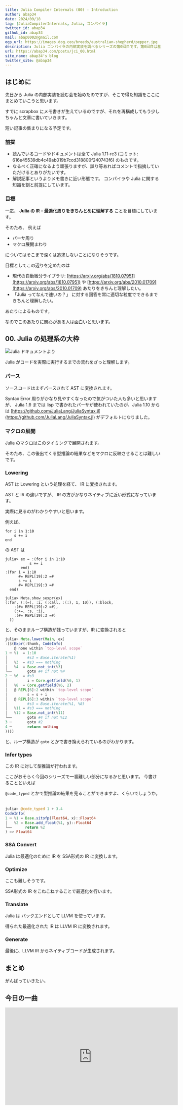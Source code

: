 ```yaml
---
title: Julia Compiler Internals (00) - Introduction
author: abap34
date: 2024/09/18
tag: [JuliaCompilerInternals, Julia, コンパイラ]
twitter_id: abap34
github_id: abap34
mail: abap0002@gmail.com
ogp_url: https://images.dog.ceo/breeds/australian-shepherd/pepper.jpg
description: Julia コンパイラの内部実装を調べるシリーズの第0回目です。第0回目は基本的な情報をまとめます。
url: https://abap34.com/posts/jci_00.html
site_name: abap34's blog
twitter_site: @abap34
---
```


## はじめに

先日から Julia の内部実装を読む会を始めたのですが、そこで得た知識をここにまとめていこうと思います。

すでに scrapbox にメモ書きが生えているのですが、それを再構成してもう少しちゃんと文章に書いていきます。

短い記事の集まりになる予定です。


### 前提

- 読んでいるコードやドキュメントは全て Julia 1.11-rc3 (コミット: 616e45539db4c49ab019b7ccd318800f240743f6) のものです。
- なるべく正確になるよう頑張りますが、誤り等あればコメントで指摘していただけるとありがたいです。
- 解説記事というよりメモ書きに近い形態です。 コンパイラや Julia に関する知識を割と前提にしています。

### 目標

一応、 **Julia の IR・最適化周りをきちんとめに理解する** ことを目標にしています。

そのため、 例えば

- パーサ周り
- マクロ展開まわり

についてはそこまで深くは追求しないことになりそうです。

目標としてこの辺りを定めたのは

- 現代の自動微分ライブラリ: [https://arxiv.org/abs/1810.07951](https://arxiv.org/abs/1810.07951) や [https://arxiv.org/abs/2010.01709](https://arxiv.org/abs/2010.01709) あたりをきちんと理解したい。
- 「Julia ってなんで速いの？」 に対する回答を常に適切な粒度でできるまできちんと理解したい。

あたりによるものです。

なのでこのあたりに関心がある人は面白いと思います。

## 00. Julia の処理系の大枠

![Julia ドキュメントより](jci_00/image.png)

Julia がコードを実際に実行するまでの流れをざっと理解します。

### パース

ソースコードはまずパースされて AST に変換されます。

Syntax Error 周りがかなり見やすくなったので気がついた人も多いと思いますが、 Julia 1.9 までは lisp で書かれたパーサが使われていたのが、Julia 1.10 からは [https://github.com/JuliaLang/JuliaSyntax.jl](https://github.com/JuliaLang/JuliaSyntax.jl) がデフォルトになりました。

### マクロの展開

Julia のマクロはこのタイミングで展開されます。

そのため、この後出てくる型推論の結果などをマクロに反映させることは難しいです。

### Lowering

AST は Lowering という処理を経て、 IR に変換されます。

AST と IR の違いですが、 IR の方がかなりネイティブに近い形式になっています。

実際に見るのがわかりやすいと思います。

例えば、

```julia-repl
for i in 1:10
    s += i
end
```

の AST は

```julia-repl
julia> ex = :(for i in 1:10
           s += i
       end)
:(for i = 1:10
      #= REPL[19]:2 =#
      s += i
      #= REPL[19]:3 =#
  end)

julia> Meta.show_sexpr(ex)
(:for, (:(=), :i, (:call, :(:), 1, 10)), (:block,
    :(#= REPL[19]:2 =#),
    (:+=, :s, :i),
    :(#= REPL[19]:3 =#)
  ))
```

と、そのままループ構造が残っていますが、IR に変換されると

```julia
julia> Meta.lower(Main, ex)
:($(Expr(:thunk, CodeInfo(
    @ none within `top-level scope`
1 ─ %1  = 1:10
│         #s3 = Base.iterate(%1)
│   %3  = #s3 === nothing
│   %4  = Base.not_int(%3)
└──       goto #4 if not %4
2 ┄ %6  = #s3
│         i = Core.getfield(%6, 1)
│   %8  = Core.getfield(%6, 2)
│   @ REPL[6]:2 within `top-level scope`
│         s = s + i
│   @ REPL[6]:3 within `top-level scope`
│         #s3 = Base.iterate(%1, %8)
│   %11 = #s3 === nothing
│   %12 = Base.not_int(%11)
└──       goto #4 if not %12
3 ─       goto #2
4 ┄       return nothing
))))
```

と、ループ構造が `goto` とかで書き換えられているのがわかります。


### Infer types 

この IR に対して型推論が行われます。

ここがおそらく今回のシリーズで一番難しい部分になるかと思います。
今書けることといえば

`@code_typed` とかで型推論の結果を見ることができますよ、くらいでしょうか。
　
```julia
julia> @code_typed 1 + 3.4
CodeInfo(
1 ─ %1 = Base.sitofp(Float64, x)::Float64
│   %2 = Base.add_float(%1, y)::Float64
└──      return %2
) => Float64
```

### SSA Convert

Julia は最適化のために IR を SSA形式の IR に変換します。

### Optimize

ここも難しそうです。

SSA形式の IR をこねこねすることで最適化を行います。

### Translate

Julia は バックエンドとして LLVM を使っています。

得られた最適化された IR は LLVM IR に変換されます。

### Generate

最後に、LLVM IR からネイティブコードが生成されます。

## まとめ

がんばっていきたい。

## 今日の一曲

<iframe width="560" height="315" src="https://www.youtube.com/embed/tcV1IIARPX4?si=7F0HxxLLAqT8Arpk" title="YouTube video player" frameborder="0" allow="accelerometer; autoplay; clipboard-write; encrypted-media; gyroscope; picture-in-picture; web-share" referrerpolicy="strict-origin-when-cross-origin" allowfullscreen></iframe>